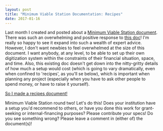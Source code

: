 ```yaml
---
layout: post
title: "Minimum Viable Station Documentation: Recipes"
date: 2017-01-16
---
```


Last month I created and posted about a [Minimum Viable Station document](http://ablwr.github.io/blog/2016/12/02/minimum-viable-transfer-station-documentation/). There was such an overwhelming and positive response to [this doc](https://docs.google.com/document/d/1oJvr8zCMK4A97GF9xYOM0uijDqyNStuwjtZ23yMRkGw)! I'm really so happy to see it expand into such a wealth of expert advice. However, I don't want newbies to feel overwhelmed at the size of this document. I want anybody, at any level, to be able to set up their own digitization system within the constraints of their financial situation, space, and time. Also, this existing doc doesn't get down into the nitty-gritty details of how much a setup would cost (which is going to vary dramatically, even when confined to 'recipes', as you'll se below), which is important when planning any project (especially when you have to ask other people to spend money, or have to raise it yourself).

[So I made a recipes document!](https://docs.google.com/document/d/12aZv3QDCcQSkVmHjmwAgywOgDeV41bt8kAlBhiQ6XZo)

Minimum Viable Station round two! Let's do this! Does your institution have a setup you'd recommend to others, or have you done this work for grant-seeking or internal-financing purposes? Please contribute your specs! Do you see something wrong? Please leave a comment in (either of) the document(s)!
